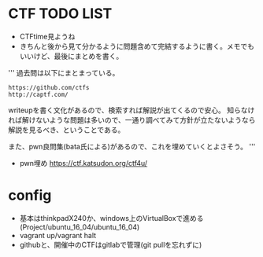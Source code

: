 # CTF TODO LIST
- CTFtime見ようね
- きちんと後から見て分かるように問題含めて完結するように書く。メモでもいいけど、最後にまとめを書く。

'''
過去問は以下にまとまっている。

    https://github.com/ctfs
    http://captf.com/

writeupを書く文化があるので、検索すれば解説が出てくるので安心。 知らなければ解けないような問題は多いので、一通り調べてみて方針が立たないようなら解説を見るべき、ということである。

また、pwn良問集(bata氏による)があるので、これを埋めていくとよさそう。
'''
- pwn埋め https://ctf.katsudon.org/ctf4u/

# config
- 基本はthinkpadX240か、windows上のVirtualBoxで進める(Project/ubuntu_16_04/ubuntu_16_04)
- vagrant up/vagrant halt
- githubと、開催中のCTFはgitlabで管理(git pullを忘れずに)